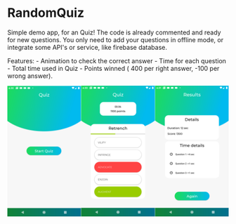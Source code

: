 # RandomQuiz
Simple demo app, for an Quiz! The code is already commented and ready for new questions. You only need to add your questions in offline mode, or integrate some API's or service, like firebase database.

Features:
    - Animation to check the correct answer
    - Time for each question
    - Total time used in Quiz
    - Points winned ( 400 per right answer, -100 per wrong answer).


![alt text](https://github.com/MrKali/RandomQuiz/blob/master/app/src/main/res/drawable/demo.png)
